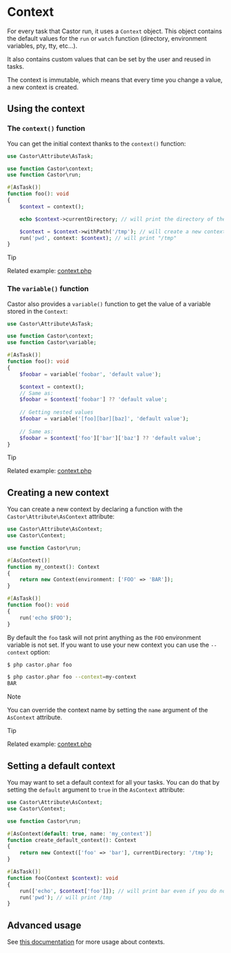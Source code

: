 # Context

For every task that Castor run, it uses a `Context` object. This object
contains the default values for the `run` or `watch` function (directory,
environment variables, pty, tty, etc...).

It also contains custom values that can be set by the user and reused in
tasks.

The context is immutable, which means that every time you change a value, a new
context is created.

## Using the context

### The `context()` function

You can get the initial context thanks to the `context()` function:

```php
use Castor\Attribute\AsTask;

use function Castor\context;
use function Castor\run;

#[AsTask()]
function foo(): void
{
    $context = context();

    echo $context->currentDirectory; // will print the directory of the castor.php file

    $context = $context->withPath('/tmp'); // will create a new context where the current directory is /tmp
    run('pwd', context: $context); // will print "/tmp"
}
```

> [!TIP]
> Related example: [context.php](https://github.com/jolicode/castor/blob/main/examples/context.php)

### The `variable()` function

Castor also provides a `variable()` function to get the value of a variable
stored in the `Context`:

```php
use Castor\Attribute\AsTask;

use function Castor\context;
use function Castor\variable;

#[AsTask()]
function foo(): void
{
    $foobar = variable('foobar', 'default value');

    $context = context();
    // Same as:
    $foobar = $context['foobar'] ?? 'default value';
    
    // Getting nested values
    $foobar = variable('[foo][bar][baz]', 'default value');
    
    // Same as:
    $foobar = $context['foo']['bar']['baz'] ?? 'default value';
}
```

> [!TIP]
> Related example: [context.php](https://github.com/jolicode/castor/blob/main/examples/context.php)

## Creating a new context

You can create a new context by declaring a function with
the `Castor\Attribute\AsContext` attribute:

```php
use Castor\Attribute\AsContext;
use Castor\Context;

use function Castor\run;

#[AsContext()]
function my_context(): Context
{
    return new Context(environment: ['FOO' => 'BAR']);
}

#[AsTask()]
function foo(): void
{
    run('echo $FOO');
}
```

By default the `foo` task will not print anything as the `FOO` environment
variable is not set. If you want to use your new context you can use
the `--context` option:

```bash
$ php castor.phar foo

$ php castor.phar foo --context=my-context
BAR
```

> [!NOTE]
> You can override the context name by setting the `name` argument of the
> `AsContext` attribute.

> [!TIP]
> Related example: [context.php](https://github.com/jolicode/castor/blob/main/examples/context.php)

## Setting a default context

You may want to set a default context for all your tasks. You can do that by
setting the `default` argument to `true` in the `AsContext` attribute:

```php
use Castor\Attribute\AsContext;
use Castor\Context;

use function Castor\run;

#[AsContext(default: true, name: 'my_context')]
function create_default_context(): Context
{
    return new Context(['foo' => 'bar'], currentDirectory: '/tmp');
}

#[AsTask()]
function foo(Context $context): void
{
    run(['echo', $context['foo']]); // will print bar even if you do not use the --context option
    run('pwd'); // will print /tmp
}
```

## Advanced usage

See [this documentation](../going-further/interacting-with-castor/advanced-context.md) for more usage about
contexts.
